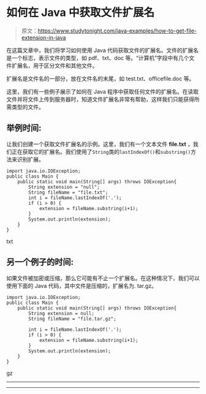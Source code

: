 # 如何在 Java 中获取文件扩展名

> 原文：<https://www.studytonight.com/java-examples/how-to-get-file-extension-in-java>

在这篇文章中，我们将学习如何使用 Java 代码获取文件的扩展名。文件的扩展名是一个标志，表示文件的类型，如 pdf、txt、doc 等。“计算机”字段中有几个文件扩展名，用于区分文件和其他文件。

扩展名是文件名的一部分，放在文件名的末尾，如 test.txt、officefile.doc 等。

这里，我们有一些例子展示了如何在 Java 程序中获取任何文件的扩展名。在读取文件并将文件上传到服务器时，知道文件扩展名非常有帮助，这样我们只能获得所需类型的文件。

## 举例时间:

让我们创建一个获取文件扩展名的示例。这里，我们有一个文本文件 **file.txt** ，我们正在获取它的扩展名。我们使用了`String`类的`lastIndexOf()`和`substring()`方法来识别扩展。

```
import java.io.IOException;
public class Main {
	public static void main(String[] args) throws IOException{  
		String extension = "null";
		String fileName = "file.txt";
		int i = fileName.lastIndexOf('.');
		if (i > 0) {
		    extension = fileName.substring(i+1);
		}
		System.out.println(extension);
	}
}
```

txt

## 另一个例子的时间:

如果文件被加密或压缩，那么它可能有不止一个扩展名。在这种情况下，我们可以使用下面的 Java 代码，其中文件是压缩的，扩展名为. tar.gz。

```
import java.io.IOException;
public class Main {
	public static void main(String[] args) throws IOException{  
		String extension = null;
		String fileName = "file.tar.gz";

		int i = fileName.lastIndexOf('.');
		if (i > 0) {
		    extension = fileName.substring(i+1);
		}
		System.out.println(extension);
	}
}
```

gz

* * *

* * *